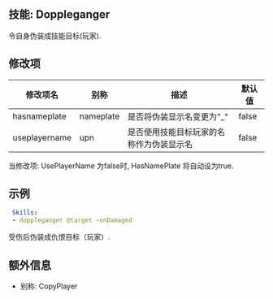 技能: Doppleganger
--------------------------

令自身伪装成技能目标(玩家).

修改项
------

| 修改项名 | 别称 | 描述 | 默认值 |
| - | - | - | - |
| hasnameplate | nameplate | 是否将伪装显示名变更为"_" | false |
| useplayername | upn | 是否使用技能目标玩家的名称作为伪装显示名 | false |

当修改项: UsePlayerName 为false时, HasNamePlate 将自动设为true.

示例
--------

```yaml
 Skills:
 - doppleganger @target ~onDamaged
```
受伤后伪装成仇恨目标（玩家）.

额外信息
-------

- 别称: CopyPlayer
